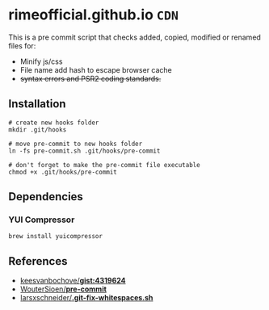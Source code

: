 # rimeofficial.github.io `CDN`

This is a pre commit script that checks added, copied, modified or renamed files for:

- Minify js/css
- File name add hash to escape browser cache
- ~~syntax errors and PSR2 coding standards.~~

## Installation

``` shell
# create new hooks folder
mkdir .git/hooks

# move pre-commit to new hooks folder
ln -fs pre-commit.sh .git/hooks/pre-commit

# don't forget to make the pre-commit file executable
chmod +x .git/hooks/pre-commit
```

## Dependencies

### YUI Compressor

``` shell
brew install yuicompressor
```

## References

- [keesvanbochove/**gist:4319624**](https://gist.github.com/keesvanbochove/4319624)
- [WouterSioen/**pre-commit**](https://github.com/WouterSioen/pre-commit)
- [larsxschneider/**.git-fix-whitespaces.sh**](https://gist.github.com/larsxschneider/3957621)